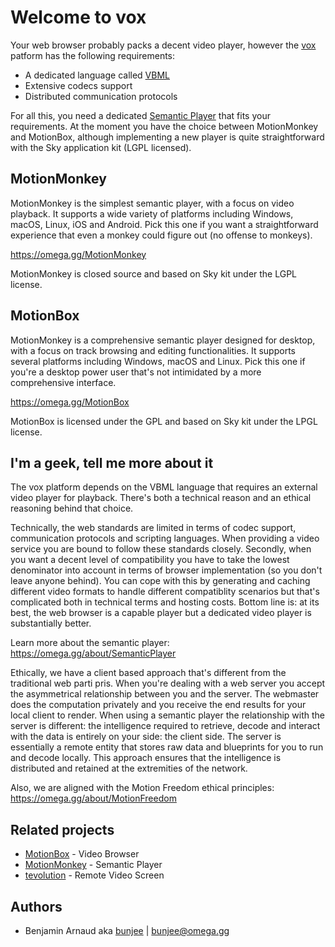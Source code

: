 # Welcome to vox

Your web browser probably packs a decent video player, however the [vox](https://vox.omega.gg/about/instance)
patform has the following requirements:
- A dedicated language called [VBML](https://omega.gg/VBML)
- Extensive codecs support
- Distributed communication protocols

For all this, you need a dedicated [Semantic Player](https://omega.gg/about/SemanticPlayer) that
fits your requirements. At the moment you have the choice between MotionMonkey and MotionBox,
although implementing a new player is quite straightforward with the Sky application kit (LGPL
licensed).

## MotionMonkey

MotionMonkey is the simplest semantic player, with a focus on video playback. It supports a wide
variety of platforms including Windows, macOS, Linux, iOS and Android. Pick this one if you want a
straightforward experience that even a monkey could figure out (no offense to monkeys).

https://omega.gg/MotionMonkey

MotionMonkey is closed source and based on Sky kit under the LGPL license.

## MotionBox

MotionMonkey is a comprehensive semantic player designed for desktop, with a focus on track
browsing and editing functionalities. It supports several platforms including Windows, macOS and
Linux. Pick this one if you're a desktop power user that's not intimidated by a more comprehensive
interface.

https://omega.gg/MotionBox

MotionBox is licensed under the GPL and based on Sky kit under the LPGL license.

## I'm a geek, tell me more about it

The vox platform depends on the VBML language that requires an external video player for playback.
There's both a technical reason and an ethical reasoning behind that choice.

Technically, the web standards are limited in terms of codec support, communication protocols and
scripting languages. When providing a video service you are bound to follow these standards
closely. Secondly, when you want a decent level of compatibility you have to take the lowest
denominator into account in terms of browser implementation (so you don't leave anyone behind). You
can cope with this by generating and caching different video formats to handle different
compatiblity scenarios but that's complicated both in technical terms and hosting costs. Bottom
line is: at its best, the web browser is a capable player but a dedicated video player is
substantially better.

Learn more about the semantic player: https://omega.gg/about/SemanticPlayer

Ethically, we have a client based approach that's different from the traditional web parti pris.
When you're dealing with a web server you accept the asymmetrical relationship between you and the
server. The webmaster does the computation privately and you receive the end results for your local
client to render. When using a semantic player the relationship with the server is different: the
intelligence required to retrieve, decode and interact with the data is entirely on your side: the
client side. The server is essentially a remote entity that stores raw data and blueprints for you
to run and decode locally. This approach ensures that the intelligence is distributed and retained
at the extremities of the network.

Also, we are aligned with the Motion Freedom ethical principles: https://omega.gg/about/MotionFreedom

## Related projects

- [MotionBox](https://omega.gg/MotionBox/sources) - Video Browser
- [MotionMonkey](https://omega.gg/MotionMonkey) - Semantic Player
- [tevolution](https://omega.gg/tevolution) - Remote Video Screen

## Authors

- Benjamin Arnaud aka [bunjee](https://bunjee.me) | <bunjee@omega.gg>
